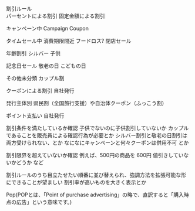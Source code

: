 割引ルール  
  パーセントによる割引
  固定金額による割引

  キャンペーン中
    Campaign
    Coupon

  タイムセール中
    消費期限間近
      フードロス?
    閉店セール

  年齢割引
    シルバー
    子供


  記念日セール
    敬老の日
    こどもの日

  その他未分類
    カップル割

クーポンによる割引
  自社発行

  発行主体別
    県民割（全国旅行支援）や自治体クーポン（ふっこう割）

ポイント支払い
  自社発行
   
割引条件を満たしているか確認
  子供でないのに子供割引していないか
  カップルであることを販売員による確認行為が必要とか
  シルバー割引と敬老の日割引は両方受けられない、とか
  なになにキャンペーンと何々クーポンは併用不可 とか

割引限界を超えていないか確認
  例えば、500円の商品を 600円 値引きしていないかどうか など

割引ルールのうち目立たせたい順番に並び替えられ、強調方法を拡張可能な形にできることが望ましい
  割引率が高いものを大きく表示とか

Pop(POPとは、「Point of purchase advertising」の略で、直訳すると「購入時点の広告」という意味です。)
